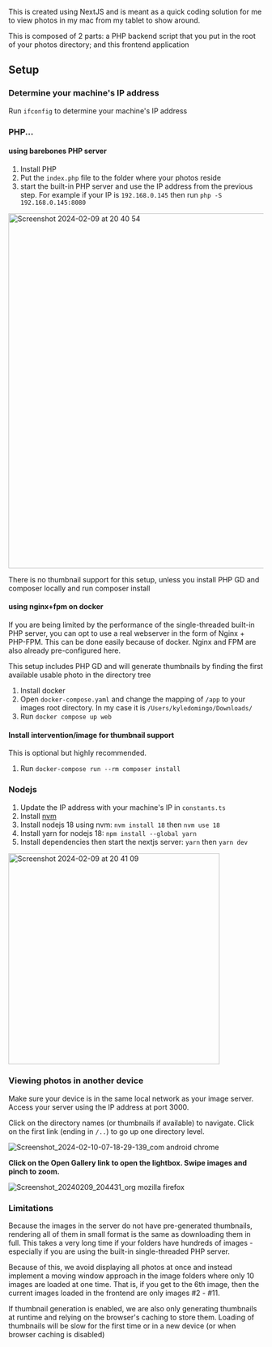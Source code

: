 This is created using NextJS and is meant as a quick coding solution for me to view photos in my mac from my tablet to
show around.

This is composed of 2 parts: a PHP backend script that you put in the root of your photos directory; and this frontend
application

## Setup

### Determine your machine's IP address

Run `ifconfig` to determine your machine's IP address

### PHP...

#### using barebones PHP server

1. Install PHP
2. Put the `index.php` file to the folder where your photos reside
3. start the built-in PHP server and use the IP address from the previous step. For example if your IP
   is `192.168.0.145` then run `php -S 192.168.0.145:8080`

<img width="701" alt="Screenshot 2024-02-09 at 20 40 54" src="https://github.com/kedomingo/local-gallery/assets/1763107/d28e79f3-4469-467b-bc2d-90c20c3c33c8">

There is no thumbnail support for this setup, unless you install PHP GD and composer locally and run composer install 

#### using nginx+fpm on docker

If you are being limited by the performance of the single-threaded built-in PHP server, you can opt to use 
a real webserver in the form of Nginx + PHP-FPM. This can be done easily because of docker. Nginx and FPM are also
already pre-configured here.

This setup includes PHP GD and will generate thumbnails by finding the first available usable photo in the directory tree 

1. Install docker
2. Open `docker-compose.yaml` and change the mapping of `/app` to your images root directory. In my case it is `/Users/kyledomingo/Downloads/`
3. Run `docker compose up web`

#### Install intervention/image for thumbnail support

This is optional but highly recommended.

1. Run `docker-compose run --rm composer install`

### Nodejs

1. Update the IP address with your machine's IP in `constants.ts` 
2. Install [nvm](https://github.com/nvm-sh/nvm?tab=readme-ov-file#installing-and-updating)
3. Install nodejs 18 using nvm: `nvm install 18` then `nvm use 18`
4. Install yarn for nodejs 18:  `npm install --global yarn`
5. Install dependencies then start the nextjs server: `yarn` then `yarn dev`

<img width="417" alt="Screenshot 2024-02-09 at 20 41 09" src="https://github.com/kedomingo/local-gallery/assets/1763107/5caf27ef-f3e2-4035-86a8-018b06a21f1a">


### Viewing photos in another device

Make sure your device is in the same local network as your image server. Access your server using the IP address at port 3000.

Click on the directory names (or thumbnails if available) to navigate. Click on the first link (ending in `/..`) to go up one directory level.

![Screenshot_2024-02-10-07-18-29-139_com android chrome](https://github.com/kedomingo/local-gallery/assets/1763107/08e542c6-4f61-46fd-86d5-c07abf2c4f22)


**Click on the Open Gallery link to open the lightbox. Swipe images and pinch to zoom.**

![Screenshot_20240209_204431_org mozilla firefox](https://github.com/kedomingo/local-gallery/assets/1763107/85e76eec-7fba-4719-afd6-eac67e5500a3)



### Limitations

Because the images in the server do not have pre-generated thumbnails, rendering all of them in small format is the same as downloading them in full.
This takes a very long time if your folders have hundreds of images - especially if you are using the
built-in single-threaded PHP server.

Because of this, we avoid displaying all photos at once and instead implement a moving window approach in the image folders where only
10 images are loaded at one time. That is, if you get to the 6th image, then the current images loaded in the frontend
are only images #2 - #11.

If thumbnail generation is enabled, we are also only generating thumbnails at runtime and relying on the browser's caching to store them.
Loading of thumbnails will be slow for the first time or in a new device (or when browser caching is disabled)
